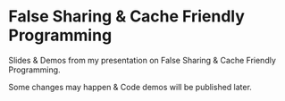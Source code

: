 # False Sharing & Cache Friendly Programming

Slides & Demos from my presentation on False Sharing & Cache Friendly Programming.

Some changes may happen & Code demos will be published later.

